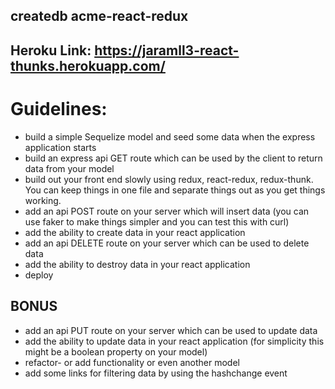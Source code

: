 ## createdb acme-react-redux

## Heroku Link: https://jaramll3-react-thunks.herokuapp.com/
# Guidelines:
* build a simple Sequelize model and seed some data when the express application starts
* build an express api GET route which can be used by the client to return data from your model
* build out your front end slowly using redux, react-redux, redux-thunk. You can keep things in one file and separate things out as you get things working.
* add an api POST route on your server which will insert data (you can use faker to make things simpler and you can test this with curl)
* add the ability to create data in your react application
* add an api DELETE route on your server which can be used to delete data
* add the ability to destroy data in your react application
* deploy

## BONUS
* add an api PUT route on your server which can be used to update data
* add the ability to update data in your react application (for simplicity this might be a boolean property on your model)
* refactor- or add functionality or even another model
* add some links for filtering data by using the hashchange event